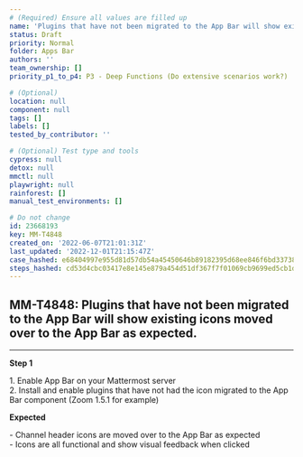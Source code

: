 ```yaml
---
# (Required) Ensure all values are filled up
name: 'Plugins that have not been migrated to the App Bar will show existing icons moved over to the App Bar as expected.'
status: Draft
priority: Normal
folder: Apps Bar
authors: ''
team_ownership: []
priority_p1_to_p4: P3 - Deep Functions (Do extensive scenarios work?)

# (Optional)
location: null
component: null
tags: []
labels: []
tested_by_contributor: ''

# (Optional) Test type and tools
cypress: null
detox: null
mmctl: null
playwright: null
rainforest: []
manual_test_environments: []

# Do not change
id: 23668193
key: MM-T4848
created_on: '2022-06-07T21:01:31Z'
last_updated: '2022-12-01T21:15:47Z'
case_hashed: e68404997e955d81d57db54a45450646b89182395d68ee846f6bd33738f32b8f7103b004cb992975f9c9a247bd0ff693
steps_hashed: cd53d4cbc03417e8e145e879a454d51df367f7f01069cb9699ed5cb1de9b9fc42365e0e01ffd5658e4bee3676d71e37b
---
```


<!-- (Auto-generated) Based on frontmatter's "key" and "name" -->

## MM-T4848: Plugins that have not been migrated to the App Bar will show existing icons moved over to the App Bar as expected.

---

**Step 1**

1\. Enable App Bar on your Mattermost server\
2\. Install and enable plugins that have not had the icon migrated to the App Bar component (Zoom 1.5.1 for example)

**Expected**

\- Channel header icons are moved over to the App Bar as expected\
\- Icons are all functional and show visual feedback when clicked
